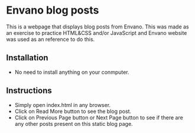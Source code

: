 # Envano blog posts

This is a webpage that displays blog posts from Envano. This was made as an exercise to practice HTML&CSS and/or JavaScript and Envano website was used as an reference to do this. 

## Installation

- No need to install anything on your conmputer.

## Instructions

- Simply open index.html in any browser.
- Click on Read More button to see the blog post.
- Click on Previous Page button or Next Page button to see if there are any other posts present on this static blog page.
